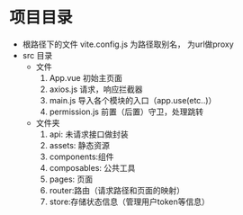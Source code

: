 # 项目目录
- 根路径下的文件
  vite.config.js 为路径取别名， 为url做proxy
- src 目录
  - 文件
    1. App.vue 初始主页面
    2. axios.js 请求，响应拦截器
    3. main.js 导入各个模块的入口（app.use(etc..)）
    1. permission.js 前置（后置）守卫，处理跳转
  - 文件夹
    1. api: 未请求接口做封装
    2. assets: 静态资源
    3. components:组件
    4. composables: 公共工具
    5. pages: 页面
    6. router:路由（请求路径和页面的映射）
    1. store:存储状态信息（管理用户token等信息）